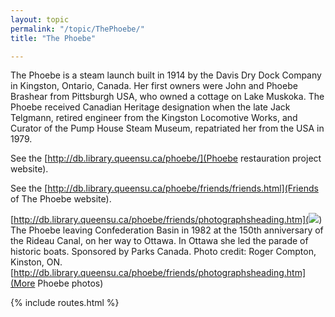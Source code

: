 ```yaml
---
layout: topic
permalink: "/topic/ThePhoebe/"
title: "The Phoebe"

---
```


The Phoebe is a steam launch built in 1914 by the Davis Dry Dock Company in Kingston, Ontario, Canada. Her first owners were John and Phoebe Brashear from Pittsburgh USA, who owned a cottage on Lake Muskoka. The Phoebe received Canadian Heritage designation when the late Jack Telgmann, retired engineer from the Kingston Locomotive Works, and Curator of the Pump House Steam Museum, repatriated her from the USA in 1979.

See the [http://db.library.queensu.ca/phoebe/](Phoebe restauration project website).

See the [http://db.library.queensu.ca/phoebe/friends/friends.html](Friends of The Phoebe website).

[http://db.library.queensu.ca/phoebe/friends/photographsheading.htm](<img src="http://db.library.queensu.ca/phoebe/friends/photographs/cityhall.jpg" border="0">)
<br>The Phoebe leaving Confederation Basin in 1982 at the 150th anniversary of the Rideau Canal, on her way to Ottawa. In Ottawa she led the parade of historic boats. Sponsored by Parks Canada. Photo credit: Roger Compton, Kinston, ON.  [http://db.library.queensu.ca/phoebe/friends/photographsheading.htm](More Phoebe photos)

{% include routes.html %}
